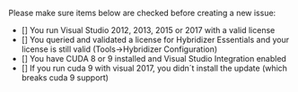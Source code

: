 Please make sure items below are checked before creating a new issue:

 - [] You run Visual Studio 2012, 2013, 2015 or 2017 with a valid license
 - [] You queried and validated a license for Hybridizer Essentials and your license is still valid (Tools->Hybridizer Configuration)
 - [] You have CUDA 8 or 9 installed and Visual Studio Integration enabled
 - [] If you run cuda 9 with visual 2017, you didn´t install the update (which breaks cuda 9 support)
 
 
 

